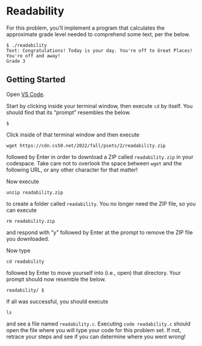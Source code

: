 # Readability

For this problem, you’ll implement a program that calculates the approximate grade level needed to comprehend some text, per the below.

    $ ./readability
    Text: Congratulations! Today is your day. You're off to Great Places! You're off and away!
    Grade 3

## Getting Started

Open [VS Code](https://code.cs50.io/).

Start by clicking inside your terminal window, then execute `cd` by itself. You should find that its “prompt” resembles the below.

    $

Click inside of that terminal window and then execute

    wget https://cdn.cs50.net/2022/fall/psets/2/readability.zip

followed by Enter in order to download a ZIP called `readability.zip` in your codespace. Take care not to overlook the space between `wget` and the following URL, or any other character for that matter!

Now execute

    unzip readability.zip

to create a folder called `readability`. You no longer need the ZIP file, so you can execute

    rm readability.zip

and respond with “y” followed by Enter at the prompt to remove the ZIP file you downloaded.

Now type

    cd readability

followed by Enter to move yourself into (i.e., open) that directory. Your prompt should now resemble the below.

    readability/ $

If all was successful, you should execute

    ls

and see a file named `readability.c`. Executing `code readability.c` should open the file where you will type your code for this problem set. If not, retrace your steps and see if you can determine where you went wrong!
